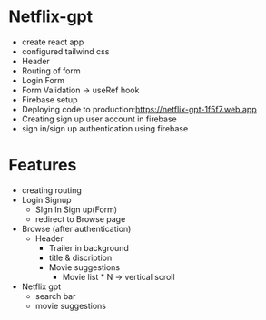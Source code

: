 # Netflix-gpt

- create react app
- configured tailwind css
- Header
- Routing of form
- Login Form
- Form Validation -> useRef hook
- Firebase setup
- Deploying code to production:https://netflix-gpt-1f5f7.web.app
- Creating sign up user account in firebase
- sign in/sign up authentication using firebase

# Features

- creating routing
- Login Signup
  - SIgn In Sign up(Form)
  - redirect to Browse page
- Browse (after authentication)
  - Header
    - Trailer in background
    - title & discription
    - Movie suggestions
      - Movie list \* N -> vertical scroll
- Netflix gpt
  - search bar
  - movie suggestions
